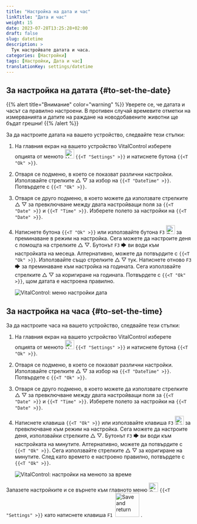```yaml
---
title: "Настройка на дата и час"
linkTitle: "Дата и час"
weight: 15
date: 2023-07-28T13:25:28+02:00
draft: false
slug: datetime
description: >
  Тук настройвате датата и часа.
categories: [Настройки]
tags: [Настройки, Дата и час]
translationKey: settings/datetime
---
```

## За настройка на датата {#to-set-the-date}
{{% alert title="Внимание" color="warning" %}}
Уверете се, че датата и часът са правилно настроени. В противен случай времевите отметки на измерванията и датите на раждане на новодобавените животни ще бъдат грешни!
{{% /alert %}}

За да настроите датата на вашето устройство, следвайте тези стъпки:

1. На главния екран на вашето устройство VitalControl изберете опцията от менюто <img src="/icons/gear.svg" width="25" align="bottom" alt="Настройки" /> `{{<T "Settings" >}}` и натиснете бутона `{{<T "Ok" >}}`.

2. Отваря се подменю, в което се показват различни настройки. Използвайте стрелките △ ▽ за избор на `{{<T "DateTime" >}}`. Потвърдете с `{{<T "Ok" >}}`.

3. Отваря се друго подменю, в което можете да използвате стрелките △ ▽ за превключване между двата настройващи поля за `{{<T "Date" >}}` и `{{<T "Time" >}}`. Изберете полето за настройки на `{{<T "Date" >}}`.

4. Натиснете бутона `{{<T "Ok" >}}` или използвайте бутона `F3` <img src="/icons/actions/edit.svg" width="24" align="bottom" alt="Редактиране" /> за преминаване в режим на настройка. Сега можете да настроите деня с помощта на стрелките △ ▽. Бутонът `F3` 🡆 ви води към настройката на месеца. Алтернативно, можете да потвърдите с `{{<T "Ok" >}}`. Използвайте също стрелките △ ▽ тук. Натиснете отново `F3` 🡆 за преминаване към настройка на годината. Сега използвайте стрелките △ ▽ за коригиране на годината. Потвърдете с `{{<T "Ok" >}}`, щом датата е настроена правилно.

    ![VitalControl: меню настройки дата](../images/date.png "За настройка на датата")

## За настройка на часа {#to-set-the-time}

За да настроите часа на вашето устройство, следвайте тези стъпки:

1. На главния екран на вашето устройство VitalControl изберете опцията от менюто <img src="/icons/gear.svg" width="25" align="bottom" alt="Настройки" /> `{{<T "Settings" >}}` и натиснете бутона `{{<T "Ok" >}}`.

2. Отваря се подменю, в което се показват различни настройки. Използвайте стрелките △ ▽ за избор на `{{<T "DateTime" >}}`. Потвърдете с `{{<T "Ok" >}}`.

3. Отваря се друго подменю, в което можете да използвате стрелките △ ▽ за превключване между двата настройващи поля за `{{<T "Date" >}}` и `{{<T "Time" >}}`. Изберете полето за настройки на `{{<T "Date" >}}`.

4. Натиснете клавиша `{{<T "Ok" >}}` или използвайте клавиша `F3` <img src="/icons/actions/edit.svg" width="24" align="bottom" alt="Edit" /> за превключване към режим на настройка. Сега можете да настроите деня, използвайки стрелките △ ▽. Бутонът `F3` 🡆 ви води към настройката на минутите. Алтернативно, можете да потвърдите с `{{<T "Ok" >}}`. Сега използвайте стрелките △ ▽ за коригиране на минутите. След като времето е настроено правилно, потвърдете с `{{<T "Ok" >}}`.

    ![VitalControl: настройки на менюто за време](../images/time.png "За настройка на времето")

Запазете настройките и се върнете към главното меню <img src="/icons/gear.svg" width="25" align="bottom" alt="Settings" /> `{{<T "Settings" >}}` като натиснете клавиша `F1` &nbsp;<img src="/icons/footer/save_exit.svg" width="65" align="bottom" alt="Save and return" />&nbsp;.
